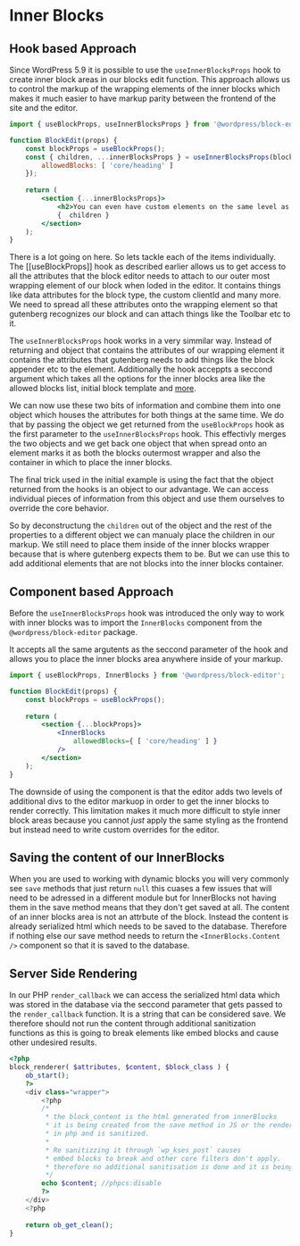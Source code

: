 # Inner Blocks

## Hook based Approach
Since WordPress 5.9 it is possible to use the `useInnerBlocksProps` hook to create inner block areas in our blocks edit function. This approach allows us to control the markup of the wrapping elements of the inner blocks which makes it much easier to have markup parity between the frontend of the site and the editor.

```jsx
import { useBlockProps, useInnerBlocksProps } from '@wordpress/block-editor';

function BlockEdit(props) {
	const blockProps = useBlockProps();
	const { children, ...innerBlocksProps } = useInnerBlocksProps(blockProps,{
		allowedBlocks: [ 'core/heading' ]
	});
	
	return (
		<section {...innerBlocksProps}>
			<h2>You can even have custom elements on the same level as your children</h2>
			{  children }
		</section>
	);
}
```

There is a lot going on here. So lets tackle each of the items individually. 
The [[useBlockProps]] hook as described earlier allows us to get access to all the attributes that the block editor needs to attach to our outer most wrapping element of our block when loded in the editor. It contains things like data attributes for the block type, the custom clientId and many more. We need to spread all these attributes onto the wrapping element so that gutenberg recognizes our block and can attach things like the Toolbar etc to it.

The `useInnerBlocksProps` hook works in a very simmilar way. Instead of returning and object that contains the attributes of our wrapping element it contains the attributes that gutenberg needs to add things like the block appender etc to the element. Additionally the hook acceppts a seccond argument which takes all the options for the inner blocks area like the allowed blocks list, initial block template and [more](https://github.com/WordPress/gutenberg/tree/trunk/packages/block-editor/src/components/inner-blocks#props).

We can now use these two bits of information and combine them into one object which houses the attributes for both things at the same time. We do that by passing the object we get returned from the `useBlockProps` hook as the first parameter to the `useInnerBlocksProps` hook. This effectivly merges the two objects and we get back one object that when spread onto an element marks it as both the blocks outermost wrapper and also the container in which to place the inner blocks. 

The final trick used in the initial example is using the fact that the object returned from the hooks is an object to our advantage. We can access individual pieces of information from this object and use them ourselves to override the core behavior. 

So by deconstructung the `children` out of the object and the rest of the properties to a different object we can manualy place the children in our markup. We still need to place them inside of the inner blocks wrapper because that is where gutenberg expects them to be. But we can use this to add additional elements that are not blocks into the inner blocks container. 

## Component based Approach
Before the `useInnerBlocksProps` hook was introduced the only way to work with inner blocks was to import the `InnerBlocks` component from the `@wordpress/block-editor` package. 

It accepts all the same argutents as the seccond parameter of the hook and allows you to place the inner blocks area anywhere inside of your markup.

```jsx
import { useBlockProps, InnerBlocks } from '@wordpress/block-editor';

function BlockEdit(props) {
	const blockProps = useBlockProps();
	
	return (
		<section {...blockProps}>
			<InnerBlocks
				allowedBlocks={ [ 'core/heading' ] }
			/>
		</section>
	);
}
```

The downside of using the component is that the editor adds two levels of additional divs to the editor markuop in order to get the inner blocks to render correctly. This limitation makes it much more difficult to style inner block areas because you cannot _just_ apply the same styling as the frontend but instead need to write custom overrides for the editor. 

## Saving the content of our InnerBlocks
When you are used to working with dynamic blocks you will very commonly see `save` methods that just return `null` this cuases a few issues that will need to be adressed in a different module but for InnerBlocks not having them in the save method means that they don't get saved at all. 
The content of an inner blocks area is not an attrbute of the block. Instead the content is already serialized html which needs to be saved to the database. Therefore if nothing else our save method needs to return the `<InnerBlocks.Content />` component so that it is saved to the database.

## Server Side Rendering
In our PHP `render_callback` we can access the serialized html data which was stored in the database via the seccond parameter that gets passed to the `render_callback` function. It is a string that can be considered save. We therefore should not run the content through additional sanitization functions as this is going to break elements like embed blocks and cause other undesired results. 
```php
<?php 
block_renderer( $attributes, $content, $block_class ) {
	ob_start();
	?>
	<div class="wrapper">
		<?php
		/*
		 * the block_content is the html generated from innerBlocks
		 * it is being created from the save method in JS or the render_callback
		 * in php and is sanitized.
		 *
		 * Re sanitizzing it through `wp_kses_post` causes
		 * embed blocks to break and other core filters don't apply.
		 * therefore no additional sanitisation is done and it is being output as is
		 */
		echo $content; //phpcs:disable
		?>
	</div>
	<?php 
	
	return ob_get_clean();
}
```
